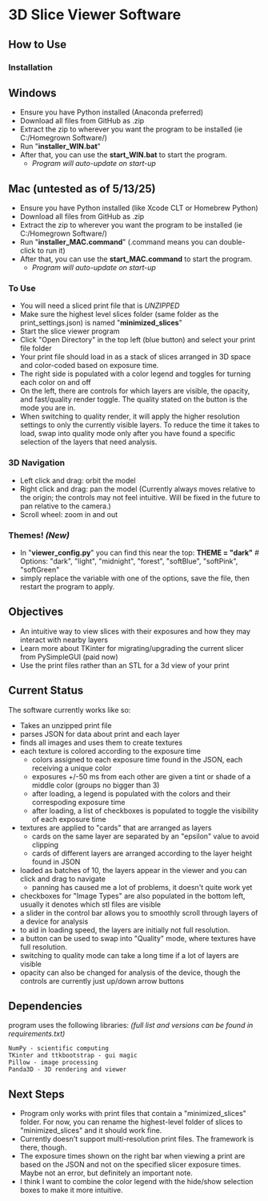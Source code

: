 # 3D Slice Viewer Software

## How to Use

### Installation
## **Windows**
- Ensure you have Python installed (Anaconda preferred)
- Download all files from GitHub as .zip
- Extract the zip to wherever you want the program to be installed (ie C:/Homegrown Software/)
- Run "**installer_WIN.bat**"
- After that, you can use the **start_WIN.bat** to start the program.
	- *Program will auto-update on start-up*
## **Mac** (untested as of 5/13/25)
- Ensure you have Python installed (like Xcode CLT or Homebrew Python)
- Download all files from GitHub as .zip
- Extract the zip to wherever you want the program to be installed (ie C:/Homegrown Software/)
- Run "**installer_MAC.command**" (.command means you can double-click to run it)
- After that, you can use the **start_MAC.command** to start the program.
	- *Program will auto-update on start-up*
### To Use
- You will need a sliced print file that is *UNZIPPED*
- Make sure the highest level slices folder (same folder as the print_settings.json) is named "**minimized_slices**"
- Start the slice viewer program
- Click "Open Directory" in the top left (blue button) and select your print file folder
- Your print file should load in as a stack of slices arranged in 3D space and color-coded based on exposure time.
- The right side is populated with a color legend and toggles for turning each color on and off
- On the left, there are controls for which layers are visible, the opacity, and fast/quality render toggle. The quality stated on the button is the mode you are in.
- When switching to quality render, it will apply the higher resolution settings to only the currently visible layers. To reduce the time it takes to load, swap into quality mode only after you have found a specific selection of the layers that need analysis.
### 3D Navigation
- Left click and drag: orbit the model
- Right click and drag: pan the model (Currently always moves relative to the origin; the controls may not feel intuitive. Will be fixed in the future to pan relative to the camera.)
- Scroll wheel: zoom in and out
### Themes! ***(New)***
- In "**viewer_config.py**" you can find this near the top:
	**THEME = "dark"**  # Options: "dark", "light", "midnight", "forest", "softBlue", "softPink", "softGreen"
- simply replace the variable with one of the options, save the file, then restart the program to apply.

## Objectives

- An intuitive way to view slices with their exposures and how they may interact with nearby layers
- Learn more about TKinter for migrating/upgrading the current slicer from PySimpleGUI (paid now)
- Use the print files rather than an STL for a 3d view of your print

## Current Status

The software currently works like so:
- Takes an unzipped print file
- parses JSON for data about print and each layer
- finds all images and uses them to create textures
- each texture is colored according to the exposure time
	- colors assigned to each exposure time found in the JSON, each receiving a unique color
	- exposures +/-50 ms from each other are given a tint or shade of a middle color (groups no bigger than 3)
	- after loading, a legend is populated with the colors and their correspoding exposure time
	- after loading, a list of checkboxes is populated to toggle the visibility of each exposure time
- textures are applied to "cards" that are arranged as layers
	- cards on the same layer are separated by an "epsilon" value to avoid clipping
	- cards of different layers are arranged according to the layer height found in JSON
- loaded as batches of 10, the layers appear in the viewer and you can click and drag to navigate
	- panning has caused me a lot of problems, it doesn't quite work yet
- checkboxes for "Image Types" are also populated in the bottom left, usually it denotes which stl files are visible
- a slider in the control bar allows you to smoothly scroll through layers of a device for analysis
- to aid in loading speed, the layers are initially not full resolution. 
- a button can be used to swap into "Quality" mode, where textures have full resolution. 
- switching to quality mode can take a long time if a lot of layers are visible
- opacity can also be changed for analysis of the device, though the controls are currently just up/down arrow buttons

## Dependencies

program uses the following libraries:
*(full list and versions can be found in requirements.txt)*

	NumPy - scientific computing
    TKinter and ttkbootstrap - gui magic
    Pillow - image processing
    Panda3D - 3D rendering and viewer

## Next Steps

- Program only works with print files that contain a "minimized_slices" folder. For now, you can rename the highest-level folder of slices to "minimized_slices" and it should work fine.
- Currently doesn't support multi-resolution print files. The framework is there, though.
- The exposure times shown on the right bar when viewing a print are based on the JSON and not on the specified slicer exposure times. Maybe not an error, but definitely an important note.
- I think I want to combine the color legend with the hide/show selection boxes to make it more intuitive.
